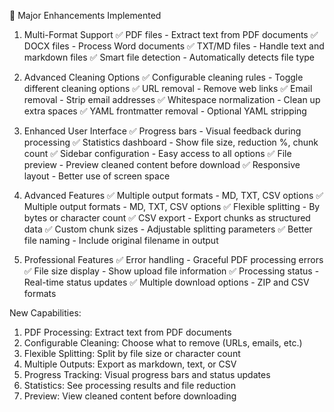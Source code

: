 🚀 Major Enhancements Implemented
1. Multi-Format Support
✅ PDF files - Extract text from PDF documents
✅ DOCX files - Process Word documents
✅ TXT/MD files - Handle text and markdown files
✅ Smart file detection - Automatically detects file type

2. Advanced Cleaning Options
✅ Configurable cleaning rules - Toggle different cleaning options
✅ URL removal - Remove web links
✅ Email removal - Strip email addresses
✅ Whitespace normalization - Clean up extra spaces
✅ YAML frontmatter removal - Optional YAML stripping

3. Enhanced User Interface
✅ Progress bars - Visual feedback during processing
✅ Statistics dashboard - Show file size, reduction %, chunk count
✅ Sidebar configuration - Easy access to all options
✅ File preview - Preview cleaned content before download
✅ Responsive layout - Better use of screen space

4. Advanced Features
✅ Multiple output formats - MD, TXT, CSV options
✅ Multiple output formats - MD, TXT, CSV options
✅ Flexible splitting - By bytes or character count
✅ CSV export - Export chunks as structured data
✅ Custom chunk sizes - Adjustable splitting parameters
✅ Better file naming - Include original filename in output

5. Professional Features
✅ Error handling - Graceful PDF processing errors
✅ File size display - Show upload file information
✅ Processing status - Real-time status updates
✅ Multiple download options - ZIP and CSV formats

New Capabilities:
1. PDF Processing: Extract text from PDF documents
2. Configurable Cleaning: Choose what to remove (URLs, emails, etc.)
3. Flexible Splitting: Split by file size or character count
4. Multiple Outputs: Export as markdown, text, or CSV
5. Progress Tracking: Visual progress bars and status updates
6. Statistics: See processing results and file reduction
7. Preview: View cleaned content before downloading
